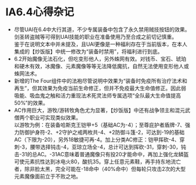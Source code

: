 # IA6.4心得杂记

- 尽管UAI在6.4中大行其道，不少专属装备中包含了永久禁用贼技按钮的效果。剑圣转盗贼等可得到UAI技能的职业在准备使用乃至合成之前切记慎重。  
  鉴于在说明文本中并未提及，且UAI更像是一种福利存在于当前版本，在本人集成的【炒饭版】中统一修改为“装备时禁用”，将福利进行到底。
- 6.2开始魔像无法石化，但吃变形他人，另外蛛网有效。对钱币、宝石、琥珀和硬木有效，冰魔像、元素魔像等等无法降低魔抗，自然无法使用变形他人或蛛网法术。
- 新增的The Four组件中的法袍尽管说明中效果为“装备时免疫所有治疗法术和再生”，但其效果为免疫当前生命修正，但并不免疫最大生命值修正。因此弱吸能、吸血鬼之触和活力重现法术死灵法师专属选项“全队最大生命值提高50%”的效果。
- AC作用巨大，游牧/游转牧角色尤为显著，【炒饭版】中还有战争领主和混元武僧两个职业可实现类似效果。  
  以游牧为例：在装备哈斯克王铠甲+5（基础AC为-4）；至尊庇护者盾牌-7、强力防御护身符-2、+2守护之戒两枚共-4、+2防御斗篷-2，可达到-19的基础AC（下限为-20），另外18敏捷可再-4。加上分类AC修正：铠甲挥砍-4、穿刺-3，腰带选择钝击-4，亚琼立场全-4，总计可达到挥砍-31，穿刺-30，钝击-31的总AC。-31AC意味着普通魔像只有投20才能命中，再加上强化龙鳞盔可使元素抗性达到冰电火80，酸抗35。穿上任意元素鞋，再手持东地流亡者，除非脸太黑，完全可能在-18命中（40%命中）但每轮只攻击2次的大型元素魔像面前立于不败之地。
